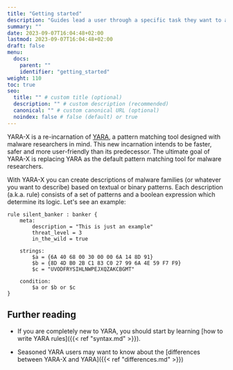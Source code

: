 ```yaml
---
title: "Getting started"
description: "Guides lead a user through a specific task they want to accomplish, often with a sequence of steps."
summary: ""
date: 2023-09-07T16:04:48+02:00
lastmod: 2023-09-07T16:04:48+02:00
draft: false
menu:
  docs:
    parent: ""
    identifier: "getting_started"
weight: 110
toc: true
seo:
  title: "" # custom title (optional)
  description: "" # custom description (recommended)
  canonical: "" # custom canonical URL (optional)
  noindex: false # false (default) or true
---
```



YARA-X is a re-incarnation of  [YARA](https://virustotal.github.io/yara), a
pattern matching tool designed with malware researchers in mind. This new
incarnation intends to be faster, safer and more user-friendly than its
predecessor. The ultimate goal of YARA-X is replacing YARA as the default
pattern matching tool for malware researchers.

With YARA-X you can create descriptions of malware families (or whatever you
want to describe) based on textual or binary patterns. Each description (a.k.a.
rule) consists of a set of patterns and a boolean expression which determine its
logic. Let's see an example:

```yara
rule silent_banker : banker {
    meta:
        description = "This is just an example"
        threat_level = 3
        in_the_wild = true

    strings:
        $a = {6A 40 68 00 30 00 00 6A 14 8D 91}
        $b = {8D 4D B0 2B C1 83 C0 27 99 6A 4E 59 F7 F9}
        $c = "UVODFRYSIHLNWPEJXQZAKCBGMT"

    condition:
        $a or $b or $c
}
```

## Further reading

- If you are completely new to YARA, you should start by
  learning [how to write YARA rules]({{< ref "syntax.md" >}}).

- Seasoned YARA users may want to know about the
  [differences between YARA-X and YARA]({{< ref "differences.md" >}})